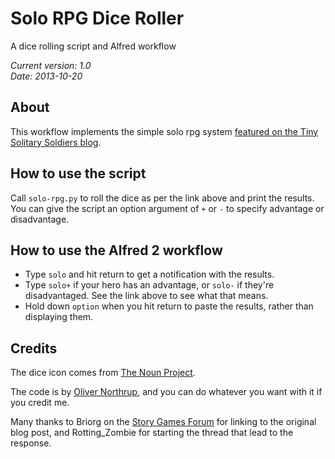 Solo RPG Dice Roller
====================

A dice rolling script and Alfred workflow  

_Current version: 1.0_  
_Date: 2013-10-20_

About
-----

This workflow implements the simple solo rpg system [featured on the Tiny Solitary Soldiers blog](http://tinysolitarysoldiers.blogspot.co.uk/2012/04/solo-rpg.html).

How to use the script
---------------------

Call `solo-rpg.py` to roll the dice as per the link above and print the results. You can give the script an option argument of `+` or `-` to specify advantage or disadvantage.

How to use the Alfred 2 workflow
--------------------------------

- Type `solo` and hit return to get a notification with the results.
- Type `solo+` if your hero has an advantage, or `solo-` if they're disadvantaged. See the link above to see what that means.
- Hold down `option` when you hit return to paste the results, rather than displaying them.


Credits
-------------

The dice icon comes from [The Noun Project](http://thenounproject.com/).

The code is by [Oliver Northrup](http://northrup.me), and you can do whatever you want with it if you credit me.

Many thanks to Briorg on the [Story Games Forum](http://story-games.com/) for linking to the original blog post, and Rotting_Zombie for starting the thread that lead to the response.